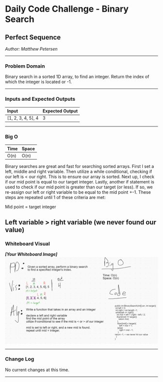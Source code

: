 # Daily Code Challenge - Binary Search

## Perfect Sequence
*Author: Matthew Petersen*

---

### Problem Domain

Binary search in a sorted 1D array, to find an integer. Return the index of which the integer is located or -1.

---

### Inputs and Expected Outputs

| Input | Expected Output |
| :----------- | :----------- |
| [1, 2, 3, 4, 5], 4 | 3 |


---

### Big O


| Time | Space |
| :----------- | :----------- |
| O(n) | O(n) |

Binary searches are great and fast for searching sorted arrays. First I set a left, middle and right variable. Then utilize a while conditional, checking if our left is < our right. This is to ensure our array is sorted. Next up, I check if our mid point is equal to our target integer. Lastly, another if statement is used to check if our mid point is greater than our target (or less). If so, we re-assign our left or right variable to be equal to the mid point +-1. These steps are repeated until 1 of these criteria are met: 

Mid point = target integer

Left variable > right variable (we never found our value)
---


### Whiteboard Visual
***[Your Whiteboard Image]***
![Image 1](../../images/CC3.PNG)


---

### Change Log
No current changes at this time.  

---
